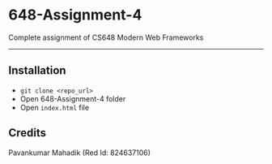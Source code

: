 # 648-Assignment-4
Complete assignment of CS648 Modern Web Frameworks

---

## Installation
* ```git clone <repo_url>```
* Open 648-Assignment-4 folder
* Open `index.html` file

## Credits
Pavankumar Mahadik (Red Id: 824637106)
